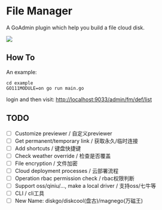 # File Manager

A GoAdmin plugin which help you build a file cloud disk.

![](http://quick.go-admin.cn/docs/filemanager_interface.png)

## How To

An example: 

```
cd example
GO111MODULE=on go run main.go
```

login and then visit: [http://localhost:9033/admin/fm/def/list](http://localhost:9033/admin/fm/def/list)

## TODO

- [ ] Customize previewer / 自定义previewer
- [ ] Get permanent/temporary link / 获取永久/临时连接
- [ ] Add shortcuts / 键盘快捷键
- [ ] Check weather override / 检查是否覆盖
- [ ] File encryption / 文件加密
- [ ] Cloud deployment processes / 云部署流程
- [ ] Operation rbac permission check / rbac权限判断
- [ ] Support oss/qiniu/..., make a local driver / 支持oss/七牛等
- [ ] CLI / cli工具
- [ ] New Name: diskgo/diskcool(盘古)/magnego(万磁王)